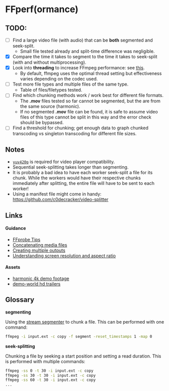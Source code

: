 # FFperf(ormance)

## TODO:
- [ ] Find a large video file (with audio) that can be **both** segmented and seek-split.
  - Small file tested already and split-time difference was negligible.
- [x] Compare the time it takes to segment to the time it takes to seek-split (with and without multiprocessing).
- [x] Look into **threading** to increase FFmpeg performance: see [this](http://superuser.com/questions/538164/how-many-instances-of-ffmpeg-commands-can-i-run-in-parallel/547340#547340).
  - By default, ffmpeg uses the optimal thread setting but effectiveness varies depending on the codec used.
- [ ] Test more file types and multiple files of the same type.
   - Table of files/filetypes tested.
- [ ] Find which chunking methods work / work best for different file formats.
   - The **.mov** files tested so far cannot be segmented, but the are from the same source (harmonic).
   - If no segmented **.mov** file can be found, it is safe to assume video files of this type cannot be split in 
   this way and the error check should be bypassed.
- [ ] Find a threshold for chunking; get enough data to graph chunked transcoding vs singleton transcoding
for different file sizes.

## Notes
- [`yuv420p`](http://superuser.com/questions/820134/why-cant-quicktime-play-a-movie-file-encoded-by-ffmpeg) 
is required for video player compatibility.
- Sequential seek-splitting takes longer than segmenting.
- It is probably a bad idea to have each worker seek-split a file for its chunk. 
While the workers would have their respective chunks immediately after splitting,
the entire file will have to be sent to each worker!
- Using a manifest file might come in handy: https://github.com/c0decracker/video-splitter

## Links
#### Guidance
- [FFprobe Tips](https://trac.ffmpeg.org/wiki/FFprobeTips)
- [Concatenating media files](https://trac.ffmpeg.org/wiki/Concatenate#no1)
- [Creating multiple outputs](https://trac.ffmpeg.org/wiki/Creating%20multiple%20outputs)
- [Understanding screen resolution and aspect ratio](http://www.digitalcitizen.life/what-screen-resolution-or-aspect-ratio-what-do-720p-1080i-1080p-mean)
#### Assets
 - [harmonic 4k demo footage](https://www.harmonicinc.com/4k-demo-footage-download/)
 - [demo-world hd trailers](http://www.demo-world.eu/2d-demo-trailers-hd/)

## Glossary
**segmenting**

Using the [stream segmenter](https://www.ffmpeg.org/ffmpeg-all.html#segment_002c-stream_005fsegment_002c-ssegment) 
to chunk a file. This can be performed with one command:

```bash
ffmpeg -i input.ext -c copy -f segment -reset_timestamps 1 -map 0
```

**seek-splitting**

Chunking a file by seeking a start position and setting a read duration. 
This is performed with multiple commands:

```bash
ffmpeg -ss 0 -t 30 -i input.ext -c copy
ffmpeg -ss 30 -t 30 -i input.ext -c copy
ffmpeg -ss 60 -t 30 -i input.ext -c copy
...
```
